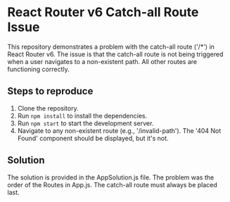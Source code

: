 # React Router v6 Catch-all Route Issue

This repository demonstrates a problem with the catch-all route ('/*') in React Router v6.  The issue is that the catch-all route is not being triggered when a user navigates to a non-existent path.  All other routes are functioning correctly.

## Steps to reproduce

1. Clone the repository.
2. Run `npm install` to install the dependencies.
3. Run `npm start` to start the development server.
4. Navigate to any non-existent route (e.g., '/invalid-path').  The '404 Not Found' component should be displayed, but it's not.

## Solution

The solution is provided in the AppSolution.js file.  The problem was the order of the Routes in App.js. The catch-all route must always be placed last.